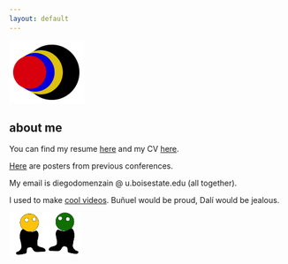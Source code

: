 ```yaml
---
layout: default
---
```


[![](images/diegozain.png)](./)

## about me

You can find my resume [here](https://github.com/diegozain/cv-resume/blob/master/resume.pdf) and my CV [here](https://github.com/diegozain/cv-resume/blob/master/diego-cv.pdf).

[Here](https://github.com/diegozain/posters) are posters from previous conferences.

My email is diegodomenzain @ u.boisestate.edu (all together).

I used to make [cool videos](https://vimeo.com/muantariclo). Buñuel would be proud, Dalí would be jealous.

[![](images/dudes.png)](./)